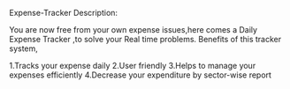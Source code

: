 Expense-Tracker
Description:

You are now free from your own expense issues,here comes a Daily Expense Tracker ,to solve your Real time problems. Benefits of this tracker system,

1.Tracks your expense daily
2.User friendly
3.Helps to manage your expenses efficiently
4.Decrease your expenditure by sector-wise report
